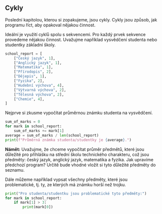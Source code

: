 ## Cykly

Poslední kapitolou, kterou si zopakujeme, jsou cykly. Cykly jsou způsob, jak programu říct, aby opakoval nějakou činnost.

Ideální je využití cyklů spolu s sekvencemi. Pro každý prvek sekvence provedeme nějakou činnost. Uvažujme například vysvědčení studenta nebo studentky základní školy.

```py
school_report = [
    ["Český jazyk", 1],
    ["Anglický jazyk", 1],
    ["Matematika", 1],
    ["Přírodopis", 2],
    ["Dějepis", 1],
    ["Fyzika", 2],
    ["Hudební výchova", 4],
    ["Výtvarná výchova", 2],
    ["Tělesná výchova", 2],
    ["Chemie", 4],
]
```

Nejprve si zkusme vypočítat průměrnou známku studenta na vysvědčení.

```py
sum_of_marks = 0
for mark in school_report:
    sum_of_marks += mark[1]
average = sum_of_marks / len(school_report)
print(f"Průměrná známka studenta/studentky je {average}.")
```

**Námět:** Uvažujme, že chceme vypočítat průměr předmětů, které jsou důležité pro přihlášku na střední školu technického charakteru, což jsou předměty: český jazyk, anglický jazyk, matematika a fyzika. Jak upravíme předchozí program? Určitě bude vhodné vložit si tyto důležité předměty do seznamu.

Dále můžeme například vypsat všechny předměty, které jsou problematické, tj. ty, ze kterých má známku horší než trojku.

```py
print("Pro studenta/studentku jsou problematické tyto předměty:")
for mark in school_report:
    if mark[1] > 3:
        print(mark[0])
```
